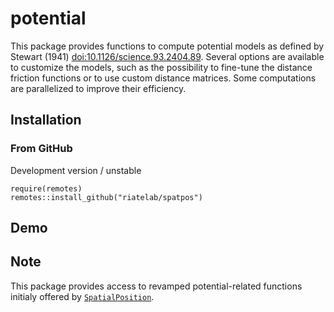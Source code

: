 # potential

This package provides functions to compute potential models as
defined by Stewart (1941) <doi:10.1126/science.93.2404.89>. Several options
are available to customize the models, such as the possibility to fine-tune
the distance friction functions or to use custom distance matrices. Some
computations are parallelized to improve their efficiency.


## Installation

### From GitHub
Development version / unstable
```{r}
require(remotes)
remotes::install_github("riatelab/spatpos")
```

## Demo




## Note

This package provides access to revamped potential-related functions initialy offered by [`SpatialPosition`](https://CRAN.R-project.org/package=SpatialPosition).